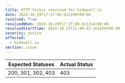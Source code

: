 ```yaml
---
title: HTTP Status resolved for hidewall.io
date: 2024-10-29T17:37:09.621299+00:00
resolved: True
resolvedWhen: 2024-10-29T17:37:09.621314+00:00
resolvedStartTime: 2024-10-25T21:09:43.161639+00:00
severity: notice
affected:
  - hidewall.io
section: issue
---
```


| Expected Statuses | Actual Status  |
|-------------------|----------------|
| 200, 301, 302, 403 | 403 |
